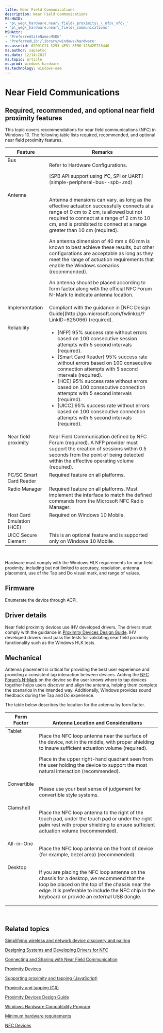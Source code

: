 ```yaml
---
title: Near Field Communications
description: Near Field Communications
MS-HAID:
- 'p\_weg\_hardware.near\_field\_proximity\_\_nfp\_nfc\_'
- 'p\_weg\_hardware.near\_field\_communications'
MSHAttr:
- 'PreferredSiteName:MSDN'
- 'PreferredLib:/library/windows/hardware'
ms.assetid: 629D1C23-5293-4F51-8E96-12B42E728440
ms.author: sapaetsc
ms.date: 12/14/2017
ms.topic: article
ms.prod: windows-hardware
ms.technology: windows-oem
---
```


# Near Field Communications


## Required, recommended, and optional near field proximity features


This topic covers recommendations for near field communications (NFC) in Windows 10. The following table lists required, recommended, and optional near field proximity features.

<table>
<thead valign="bottom">
<tr>
<th>Feature</th>
<th>Remarks</th>
</tr>
</thead>
<tbody valign="top">
<tr class="even">
<td>Bus</td>
<td><p>Refer to Hardware Configurations.</p>
<p>[SPB API support using I²C, SPI or UART](simple-peripheral-bus--spb-.md)</p></td>
</tr>
<tr class="odd">
<td>Antenna</td>
<td><p>Antenna dimensions can vary, as long as the effective actuation successfully connects at a range of 0 cm to 2 cm, is allowed but not required to connect at a range of 2 cm to 10 cm, and is prohibited to connect at a range greater than 10 cm (required).</p>
<p>An antenna dimension of 40 mm x 60 mm is known to best achieve these results, but other configurations are acceptable as long as they meet the range of actuation requirements that enable the Windows scenarios (recommended).</p>
<p>An antenna should be placed according to form factor along with the official NFC Forum N-Mark to indicate antenna location.</p></td>
</tr>
<tr class="even">
<td>Implementation</td>
<td>Compliant with the guidance in [NFC Design Guide](http://go.microsoft.com/fwlink/p/?LinkID=625066) (required).</td>
</tr>
<tr class="odd">
<td>Reliability</td>
<td><ul>
<li>[NFP] 95% success rate without errors based on 100 consecutive session attempts with 5 second intervals (required).</li>
<li>[Smart Card Reader] 95% success rate without errors based on 100 consecutive connection attempts with 5 second intervals (required).</li>
<li>[HCE] 95% success rate without errors based on 100 consecutive connection attempts with 5 second intervals (required).</li>
<li>[UICC] 95% success rate without errors based on 100 consecutive connection attempts with 5 second intervals (required).</li>
</ul></td>
</tr>
<tr class="even">
<td>Near field proximity</td>
<td>Near Field Communication defined by NFC Forum (required). A NFP provider must support the creation of sessions within 0.5 seconds from the point of being detected within the effective operating volume (required).</td>
</tr>
<tr class="odd">
<td>PC/SC Smart Card Reader</td>
<td>Required feature on all platforms.</td>
</tr>
<tr class="even">
<td>Radio Manager</td>
<td>Required feature on all platforms. Must implement the interface to match the defined commands from the Microsoft NFC Radio Manager.</td>
</tr>
<tr class="odd">
<td>Host Card Emulation (HCE)</td>
<td>Required on Windows 10 Mobile.</td>
</tr>
<tr class="even">
<td>UICC Secure Element</td>
<td>This is an optional feature and is supported only on Windows 10 Mobile.</td>
</tr>
</tbody>
</table>

 

Hardware must comply with the Windows HLK requirements for near field proximity, including but not limited to accuracy, resolution, antenna placement, use of the Tap and Do visual mark, and range of values.

## Firmware


Enumerate the device through ACPI.

## Driver details


Near field proximity devices use IHV developed drivers. The drivers must comply with the guidance in [Proximity Devices Design Guide](http://go.microsoft.com/fwlink/?LinkId=237135). IHV developed drivers must pass the tests for validating near field proximity functionality such as the Windows HLK tests.

## Mechanical


Antenna placement is critical for providing the best user experience and providing a consistent tap interaction between devices. Adding the [NFC Forum’s N-Mark](http://go.microsoft.com/fwlink/p/?LinkId=625072) on the device so the user knows where to tap devices together helps users discover and align the antenna, helping them complete the scenarios in the intended way. Additionally, Windows provides sound feedback during the Tap and Do experience.

The table below describes the location for the antenna by form factor.

<table>
<thead valign="bottom">
<tr class="header">
<th>Form Factor</th>
<th>Antenna Location and Considerations</th>
</tr>
</thead>
<tbody valign="top">
<tr class="odd">
<td>Tablet</td>
<td><p>Place the NFC loop antenna near the surface of the device, not in the middle, with proper shielding to insure sufficient actuation volume (required).</p>
<p>Place in the upper right-hand quadrant seen from the user holding the device to support the most natural interaction (recommended).</p></td>
</tr>
<tr class="even">
<td>Convertible</td>
<td><p>Please use your best sense of judgement for convertible style systems.</p></td>
</tr>
<tr class="odd">
<td>Clamshell</td>
<td><p>Place the NFC loop antenna to the right of the touch pad, under the touch pad or under the right palm rest with proper shielding to ensure sufficient actuation volume (recommended).</p></td>
</tr>
<tr class="even">
<td>All-in-One</td>
<td><p>Place the NFC loop antenna on the front of device (for example, bezel area) (recommended).</p></td>
</tr>
<tr class="odd">
<td>Desktop</td>
<td><p>If you are placing the NFC loop antenna on the chassis for a desktop, we recommend that the loop be placed on the top of the chassis near the edge. It is preferable to include the NFC chip in the keyboard or provide an external USB dongle.</p></td>
</tr>
</tbody>
</table>

 

## Related topics


[Simplifying wireless and network device discovery and pairing](http://channel9.msdn.com/events/BUILD/BUILD2011/HW-286T)

[Designing Systems and Developing Drivers for NFC](http://channel9.msdn.com/events/BUILD/BUILD2011/HW-269T)

[Connecting and Sharing with Near Field Communication](http://channel9.msdn.com/events/BUILD/BUILD2011/PLAT-270T)

[Proximity Devices](http://go.microsoft.com/fwlink/?LinkId=227340)

[Supporting proximity and tapping (JavaScript)](http://go.microsoft.com/fwlink/?LinkId=227339)

[Proximity and tapping (C#)](http://msdn.microsoft.com/library/windows/apps/hh465221.aspx)

[Proximity Devices Design Guide](http://go.microsoft.com/fwlink/?LinkId=237135)

[Windows Hardware Compatibility Program](../compatibility/index.md)

[Minimum hardware requirements](../minimum/minimum-hardware-requirements-overview.md)

[NFC Devices](https://msdn.microsoft.com/library/windows/hardware/dn905575)

 

 







